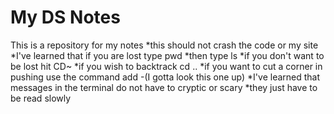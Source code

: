 #  My DS Notes
This is a repository for my notes
*this should not crash the code or my site
*I've learned that if you are lost type pwd
*then type ls
*if you don't want to be lost hit CD~
*if you wish to backtrack cd ..
*if you want to cut a corner in pushing use the command add -(I gotta look this one up)
*I've learned that messages in the terminal do not  have to cryptic or scary
*they just have to be read slowly